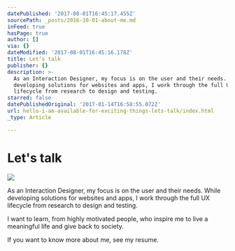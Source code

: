 ```yaml
---
datePublished: '2017-08-01T16:45:17.455Z'
sourcePath: _posts/2016-10-01-about-me.md
inFeed: true
hasPage: true
author: []
via: {}
dateModified: '2017-08-01T16:45:16.178Z'
title: Let’s talk
publisher: {}
description: >-
  As an Interaction Designer, my focus is on the user and their needs. While
  developing solutions for websites and apps, I work through the full UX
  lifecycle from research to design and testing.
starred: false
datePublishedOriginal: '2017-01-14T16:58:55.072Z'
url: hello-i-am-available-for-exciting-things-lets-talk/index.html
_type: Article

---
```

# **Let's talk**
![](https://the-grid-user-content.s3-us-west-2.amazonaws.com/9a87ed38-c797-4c72-9619-77b188649db3.gif)

As an Interaction Designer, my focus is on the user and their needs. While developing solutions for websites and apps, I work through the full UX lifecycle from research to design and testing.

I want to learn, from highly motivated people, who inspire me to live a meaningful life and give back to society.

If you want to know more about me, see my resume.